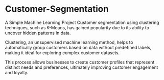 # Customer-Segmentation
A Simple Machine Learning Project
Customer segmentation using clustering techniques, such as K-Means, has gained popularity due to its ability to uncover hidden patterns in data.

Clustering, an unsupervised machine learning method, helps to automatically group customers based on data without predefined labels, making it ideal for exploring complex customer datasets.

This process allows businesses to create customer profiles that represent distinct needs and preferences, ultimately improving customer engagement and loyalty.
